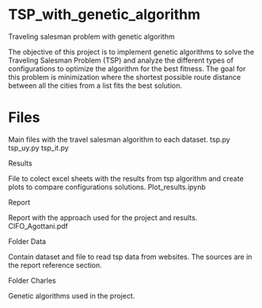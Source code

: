 # TSP_with_genetic_algorithm
Traveling salesman problem with genetic algorithm

The objective of this project is to implement genetic algorithms to solve the Traveling Salesman Problem (TSP) and analyze the different types of configurations to optimize the algorithm for the best fitness. The goal for this problem is minimization where the shortest possible route distance between all the cities from a list fits the best solution. 

# Files

Main files with the travel salesman algorithm to each dataset.
tsp.py
tsp_uy.py
tsp_it.py

Results

File to colect excel sheets with the results from tsp algorithm and create plots to compare configurations solutions.
Plot_results.ipynb

Report

Report with the approach used for the project and results.
CIFO_Agottani.pdf

Folder Data

Contain dataset and file to read tsp data from websites. The sources are in the report reference section. 

Folder Charles

Genetic algorithms used in the project.
